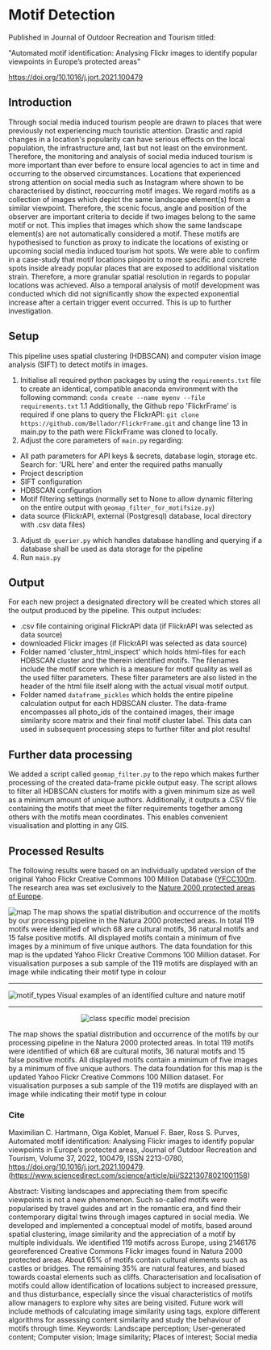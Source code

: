 # Motif Detection

Published in Journal of Outdoor Recreation and Tourism titled:

"Automated motif identification: Analysing Flickr images to identify popular viewpoints in Europe’s protected areas"

https://doi.org/10.1016/j.jort.2021.100479

## Introduction
Through social media induced tourism people are drawn to places that were previously not experiencing much touristic attention. Drastic and rapid changes in a location's popularity can have serious effects on the local population, the infrastructure and, last but not least on the environment. Therefore, the monitoring and analysis of social media induced tourism is more important than ever before to ensure local agencies to act in time and occurring to the observed circumstances. Locations that experienced strong attention on social media such as Instagram where shown to be characterised by distinct, reoccurring motif images. We regard motifs as a collection of images which depict the same landscape element(s) from a similar viewpoint. Therefore, the scenic focus, angle and position of the observer are important criteria to decide if two images belong to the same motif or not. This implies that images which show the same landscape element(s) are not automatically considered a motif. These motifs are hypothesised to function as proxy to indicate the locations of existing or upcoming social media induced tourism hot spots. We were able to confirm in a case-study that motif locations pinpoint to more specific and concrete spots inside already popular places that are exposed to additional visitation strain. Therefore, a more granular spatial resolution in regards to popular locations was achieved. Also a temporal analysis of motif development was conducted which did not significantly show the expected exponential increase after a certain trigger event occurred. This is up to further investigation.

## Setup
This pipeline uses spatial clustering (HDBSCAN) and computer vision image analysis (SIFT) to detect motifs in images.

1. Initialise all required python packages by using the `requirements.txt` file to create an identical, compatible anaconda environment with the following command: 
`conda create --name myenv --file requirements.txt`
1.1 Additionally, the Github repo 'FlickrFrame' is required if one plans to query the FlickrAPI: 
`git clone https://github.com/Bellador/FlickrFrame.git` and change line 13 in main.py to the path were FlickrFrame was cloned to locally.
2. Adjust the core parameters of `main.py` regarding:
  - All path parameters for API keys & secrets, database login, storage etc. Search for: 'URL here' and enter the required paths manually
  - Project description
  - SIFT configuration
  - HDBSCAN configuration
  - Motif filtering settings (normally set to None to allow dynamic filtering on the entire output with `geomap_filter_for_motifsize.py`) 
  - data source (FlickrAPI, external (Postgresql) database, local directory with .csv data files)
3. Adjust `db_querier.py` which handles database handling and querying if a database shall be used as data storage for the pipeline
4. Run `main.py`

## Output
For each new project a designated directory will be created which stores all the output produced by the pipeline. This output includes:
  - .csv file containing original FlickrAPI data (if FlickrAPI was selected as data source)
  - downloaded Flickr images (if FlickrAPI was selected as data source)
  - Folder named 'cluster_html_inspect' which holds html-files for each HDBSCAN cluster and the therein identified motifs. The filenames include the motif score which is a measure for motif quality as well as the used filter parameters. These filter parameters are also listed in the header of the html file itself along with the actual visual motif output.
  - Folder named `dataframe_pickles` which holds the entire pipeline calculation output for each HDBSCAN cluster. The data-frame encompasses all photo_ids of the contained images, their image similarity score matrix and their final motif cluster label. This data can used in subsequent processing steps to further filter and plot results!
  
## Further data processing
We added a script called `geomap_filter.py` to the repo which makes further processing of the created data-frame pickle output easy. The script allows to filter all HDBSCAN clusters for motifs with a given minimum size as well as a minimum amount of unique authors. Additionally, it outputs a .CSV file containing the motifs that meet the filter requirements together among others with the motifs mean coordinates. This enables convenient visualisation and plotting in any GIS.


## Processed Results
The following results were based on an individually updated version of the original Yahoo Flickr Creative Commons 100 Million Database ([YFCC100m](https://multimediacommons.wordpress.com/yfcc100m-core-dataset/). The research area was set exclusively to the [Nature 2000 protected areas of Europe]( https://ec.europa.eu/environment/nature/natura2000/index_en.htm).

![map](https://github.com/Bellador/MotiveDetection/blob/master/map_v2.png)
The map shows the spatial distribution and occurrence of the motifs by our processing pipeline in the Natura 2000 protected areas. In total 119 motifs were identified of which 68 are cultural motifs, 36 natural motifs and 15 false positive motifs. All displayed motifs contain a minimum of five images by a minimum of five unique authors. The data foundation for this map is the updated Yahoo Flickr Creative Commons 100 Million dataset. For visualisation purposes a sub sample of the 119 motifs are displayed with an image while indicating their motif type in colour

----------------

![motif_types](https://github.com/Bellador/MotiveDetection/blob/master/motif_type_figure.png)
Visual examples of an identified culture and nature motif

----------------

<p align="center">
  <img src="https://github.com/Bellador/MotiveDetection/blob/master/le_mont_saint_michel_submap_newlegend2.png" title="class specific model precision">
</p>

The map shows the spatial distribution and occurrence of the motifs by our processing pipeline in the Natura 2000 protected areas. In total 119 motifs were identified of which 68 are cultural motifs, 36 natural motifs and 15 false positive motifs. 
All displayed motifs contain a minimum of five images by a minimum of five unique authors. The data foundation for this map is the updated Yahoo Flickr Creative Commons 100 Million dataset. 
For visualisation purposes a sub sample of the 119 motifs are displayed with an image while indicating their motif type in colour


### Cite

Maximilian C. Hartmann, Olga Koblet, Manuel F. Baer, Ross S. Purves,
Automated motif identification: Analysing Flickr images to identify popular viewpoints in Europe’s protected areas,
Journal of Outdoor Recreation and Tourism,
Volume 37,
2022,
100479,
ISSN 2213-0780,
https://doi.org/10.1016/j.jort.2021.100479.
(https://www.sciencedirect.com/science/article/pii/S2213078021001158)


Abstract: Visiting landscapes and appreciating them from specific viewpoints is not a new phenomenon. Such so-called motifs were popularised by travel guides and art in the romantic era, and find their contemporary digital twins through images captured in social media. We developed and implemented a conceptual model of motifs, based around spatial clustering, image similarity and the appreciation of a motif by multiple individuals. We identified 119 motifs across Europe, using 2146176 georeferenced Creative Commons Flickr images found in Natura 2000 protected areas. About 65% of motifs contain cultural elements such as castles or bridges. The remaining 35% are natural features, and biased towards coastal elements such as cliffs. Characterisation and localisation of motifs could allow identification of locations subject to increased pressure, and thus disturbance, especially since the visual characteristics of motifs allow managers to explore why sites are being visited. Future work will include methods of calculating image similarity using tags, explore different algorithms for assessing content similarity and study the behaviour of motifs through time.
Keywords: Landscape perception; User-generated content; Computer vision; Image similarity; Places of interest; Social media
